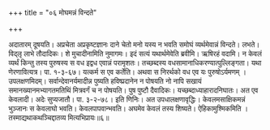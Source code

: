 +++
title = "०६ मोघमन्नं विन्दते"

+++

अदातारम् दूषयति। अप्रचेता अप्रकृष्टज्ञानः दाने चेतो मनो यस्य न भवति समोघं व्यर्थमेवान्नं विन्दते। लभते। विद्लृ लाभे तौदादिकः। शे मुचादीनामिति नुमागमः। इदं सत्यं यथार्थमेवेति ब्रवीमि। ऋषिरहं वदामि। न केवलं व्यर्थं किन्तु तस्य पुरुषस्य स वध इद्वध एवान्नं परामृशतः। तच्छब्दस्य वधसामानाधिकरण्यात्पुल्लिङ्गता। यथा णेरणावित्यत्र। पा. १-३-६७। यत्कर्म स एव कर्तेति। अथवा स निरर्थको वध एव यः पुरुषोऽर्यमणम् । उपलक्षणमिदम्। सर्वान्देवानर्यमादीन्न पुष्यति हविष्प्रदानेन न पोषयति नो नापि सखायं समानख्यानमभ्यागतमतिथिं मित्रवर्गं च न पोषयति। पुष पुष्टौ दैवादिकः। यच्छब्दाध्याहारादनिघातः। अत एव केवलादी। अदेः सुप्यजातौ। पा. ३-२-७८। इति णिनिः। अत उपधालक्षणावृद्धिः। केवलमसाक्षिकमन्नं भुञ्जानः स केवलाघो भवति। केवलपापवान्भवति। अघमेव केवलं तस्य शिष्यते। ऐहिकामुश्मिकमिति । तस्माद्यथाकथञ्चिद्दातव्य मित्यभिप्रायः॥६॥